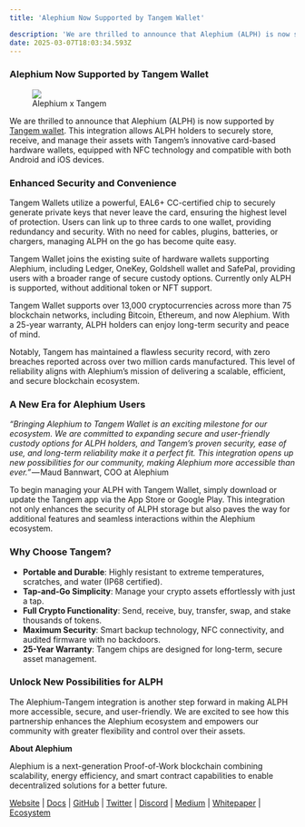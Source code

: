 ```yaml
---
title: 'Alephium Now Supported by Tangem Wallet'

description: 'We are thrilled to announce that Alephium (ALPH) is now supported by Tangem wallet. This integration allows ALPH holders to securely store…'
date: 2025-03-07T18:03:34.593Z
---
```


### Alephium Now Supported by Tangem Wallet

<figure id="0d67" class="graf graf--figure graf-after--h3">
<img src="https://cdn-images-1.medium.com/max/800/1*VKvnQdHpj5CRyrzVhV_D3Q.png" class="graf-image" data-image-id="1*VKvnQdHpj5CRyrzVhV_D3Q.png" data-width="1600" data-height="900" data-is-featured="true" />
<figcaption>Alephium x Tangem</figcaption>
</figure>

We are thrilled to announce that Alephium (ALPH) is now supported by <a href="https://tangem.com/en/" class="markup--anchor markup--p-anchor" data-href="https://tangem.com/en/" rel="noopener" target="_blank">Tangem wallet</a>. This integration allows ALPH holders to securely store, receive, and manage their assets with Tangem’s innovative card-based hardware wallets, equipped with NFC technology and compatible with both Android and iOS devices.

### Enhanced Security and Convenience

Tangem Wallets utilize a powerful, EAL6+ CC-certified chip to securely generate private keys that never leave the card, ensuring the highest level of protection. Users can link up to three cards to one wallet, providing redundancy and security. With no need for cables, plugins, batteries, or chargers, managing ALPH on the go has become quite easy.

Tangem Wallet joins the existing suite of hardware wallets supporting Alephium, including Ledger, OneKey, Goldshell wallet and SafePal, providing users with a broader range of secure custody options. Currently only ALPH is supported, without additional token or NFT support.

Tangem Wallet supports over 13,000 cryptocurrencies across more than 75 blockchain networks, including Bitcoin, Ethereum, and now Alephium. With a 25-year warranty, ALPH holders can enjoy long-term security and peace of mind.

Notably, Tangem has maintained a flawless security record, with zero breaches reported across over two million cards manufactured. This level of reliability aligns with Alephium’s mission of delivering a scalable, efficient, and secure blockchain ecosystem.

### A New Era for Alephium Users

*“Bringing Alephium to Tangem Wallet is an exciting milestone for our ecosystem. We are committed to expanding secure and user-friendly custody options for ALPH holders, and Tangem’s proven security, ease of use, and long-term reliability make it a perfect fit. This integration opens up new possibilities for our community, making Alephium more accessible than ever.”* — Maud Bannwart, COO at Alephium

To begin managing your ALPH with Tangem Wallet, simply download or update the Tangem app via the App Store or Google Play. This integration not only enhances the security of ALPH storage but also paves the way for additional features and seamless interactions within the Alephium ecosystem.

### Why Choose Tangem?

- <span id="ad44">**Portable and Durable**: Highly resistant to extreme temperatures, scratches, and water (IP68 certified).</span>
- <span id="f144">**Tap-and-Go Simplicity**: Manage your crypto assets effortlessly with just a tap.</span>
- <span id="0e06">**Full Crypto Functionality**: Send, receive, buy, transfer, swap, and stake thousands of tokens.</span>
- <span id="bdb7">**Maximum Security**: Smart backup technology, NFC connectivity, and audited firmware with no backdoors.</span>
- <span id="24d0">**25-Year Warranty**: Tangem chips are designed for long-term, secure asset management.</span>

### Unlock New Possibilities for ALPH

The Alephium-Tangem integration is another step forward in making ALPH more accessible, secure, and user-friendly. We are excited to see how this partnership enhances the Alephium ecosystem and empowers our community with greater flexibility and control over their assets.

**About Alephium**

Alephium is a next-generation Proof-of-Work blockchain combining scalability, energy efficiency, and smart contract capabilities to enable decentralized solutions for a better future.

<a href="https://alephium.org/" class="markup--anchor markup--p-anchor" data-href="https://alephium.org/" rel="noopener" target="_blank">Website</a> \| <a href="https://docs.alephium.org/" class="markup--anchor markup--p-anchor" data-href="https://docs.alephium.org/" rel="noopener" target="_blank">Docs</a> \| <a href="https://github.com/alephium" class="markup--anchor markup--p-anchor" data-href="https://github.com/alephium" rel="noopener" target="_blank">GitHub</a> \| <a href="https://twitter.com/alephium" class="markup--anchor markup--p-anchor" data-href="https://twitter.com/alephium" rel="noopener" target="_blank">Twitter</a> \| <a href="https://alephium.org/Discord" class="markup--anchor markup--p-anchor" data-href="https://alephium.org/Discord" rel="noopener" target="_blank">Discord</a> \| <a href="https://medium.com/@alephium" class="markup--anchor markup--p-anchor" data-href="https://medium.com/@alephium" target="_blank">Medium</a> \| <a href="https://github.com/alephium/white-paper" class="markup--anchor markup--p-anchor" data-href="https://github.com/alephium/white-paper" rel="noopener" target="_blank">Whitepaper</a> \| <a href="https://www.alph.land/" class="markup--anchor markup--p-anchor" data-href="https://www.alph.land/" rel="noopener" target="_blank">Ecosystem</a>

